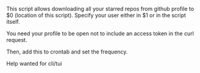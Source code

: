 This script allows downloading all your starred repos from github profile to $0 (location of this script). 
Specify your user either in $1 or in the script itself. 

You need your profile to be open not to include an access token in the curl request.

Then, add this to crontab and set the frequency. 

Help wanted for cli/tui
